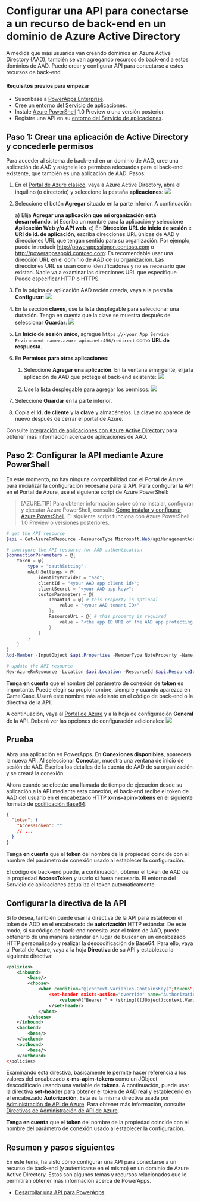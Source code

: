 <properties
	pageTitle="Configurar una API para conectarse al sistema back-end en un dominio de Azure Active Directory en PowerApps | Microsoft Azure"
	description="Configurar una API para conectarse a un sistema de back-end protegido por AAD en PowerApps"
	services=""
    suite="powerapps"
	documentationCenter="" 
	authors="MandiOhlinger"
	manager="erikre"
	editor=""/>

<tags
   ms.service="powerapps"
   ms.devlang="na"
   ms.topic="article"
   ms.tgt_pltfrm="na"
   ms.workload="na" 
   ms.date="03/02/2016"
   ms.author="guayan"/>

# Configurar una API para conectarse a un recurso de back-end en un dominio de Azure Active Directory
A medida que más usuarios van creando dominios en Azure Active Directory (AAD), también se van agregando recursos de back-end a estos dominios de AAD. Puede crear y configurar API para conectarse a estos recursos de back-end.

#### Requisitos previos para empezar

- Suscríbase a [PowerApps Enterprise](powerapps-get-started-azure-portal.md).
- Cree un [entorno del Servicio de aplicaciones](powerapps-get-started-azure-portal.md).
- Instale [Azure PowerShell][11] 1.0 Preview o una versión posterior.
- Registre una API en su [entorno del Servicio de aplicaciones](powerapps-register-api-hosted-in-app-service.md).

## Paso 1: Crear una aplicación de Active Directory y concederle permisos

Para acceder al sistema de back-end en un dominio de AAD, cree una aplicación de AAD y asígnele los permisos adecuados para el back-end existente, que también es una aplicación de AAD. Pasos:

1. En el [Portal de Azure clásico][13], vaya a Azure Active Directory, abra el inquilino (o directorio) y seleccione la pestaña **aplicaciones**: ![][14]
2. Seleccione el botón **Agregar** situado en la parte inferior. A continuación:  

	a) Elija **Agregar una aplicación que mi organización está desarrollando**. b) Escriba un nombre para la aplicación y seleccione **Aplicación Web y/o API web**. c) En **Dirección URL de inicio de sesión** e **URI de id. de aplicación**, escriba direcciones URL únicas de AAD y direcciones URL que tengan sentido para su organización. Por ejemplo, puede introducir http://powerappssignon.contoso.com o http://powerappsappid.contoso.com: Es recomendable usar una dirección URL en el dominio de AAD de su organización. Las direcciones URL se usan como identificadores y no es necesario que existan. Nadie va a examinar las direcciones URL que especifique. Puede especificar HTTP o HTTPS.

3. En la página de aplicación AAD recién creada, vaya a la pestaña **Configurar**: ![][15]
4. En la sección **claves**, use la lista desplegable para seleccionar una duración. Tenga en cuenta que la clave se muestra después de seleccionar **Guardar**: ![][16]
5. En **Inicio de sesión único**, agregue ``https://<your App Service Environment name>.azure-apim.net:456/redirect`` como **URL de respuesta**.
6. En **Permisos para otras aplicaciones**:  

	1. Seleccione **Agregar una aplicación**. En la ventana emergente, elija la aplicación de AAD que protege el back-end existente: ![][17]  

	2. Use la lista desplegable para agregar los permisos: ![][18]

7. Seleccione **Guardar** en la parte inferior.
8. Copia el **Id. de cliente** y la **clave** y almacénelos. La clave no aparece de nuevo después de cerrar el portal de Azure. 

Consulte [Integración de aplicaciones con Azure Active Directory](../active-directory/active-directory-integrating-applications.md) para obtener más información acerca de aplicaciones de AAD.

## Paso 2: Configurar la API mediante Azure PowerShell

En este momento, no hay ninguna compatibilidad con el Portal de Azure para inicializar la configuración necesaria para la API. Para configurar la API en el Portal de Azure, use el siguiente script de Azure PowerShell:

> [AZURE.TIP] Para obtener información sobre cómo instalar, configurar y ejecutar Azure PowerShell, consulte [Cómo instalar y configurar Azure PowerShell][11]. El siguiente script funciona con Azure PowerShell 1.0 Preview o versiones posteriores.

```powershell
# get the API resource
$api = Get-AzureRmResource -ResourceType Microsoft.Web/apiManagementAccounts/apis -ResourceName <App Service Environment name>/<API name> -ResourceGroupName <resource group name>

# configure the API resource for AAD authentication
$connectionParameters = @{
    token = @{
        type = "oauthSetting";
        oAuthSettings = @{
            identityProvider = "aad";
            clientId = "<your AAD app client id>";
            clientSecret = "<your AAD app key>";
            customParameters = @{
                TenantId = @{ # this property is optional
                    value = "<your AAD tenant ID>"
                };
                ResourceUri = @{ # this property is required
                    value = "<the app ID URI of the AAD app protecting your backend>"
                }
            }
        }
    }
}
Add-Member -InputObject $api.Properties -MemberType NoteProperty -Name ConnectionParameters -Value $connectionParameters -Force

# update the API resource
New-AzureRmResource -Location $api.Location -ResourceId $api.ResourceId -Properties $api.Properties
```

**Tenga en cuenta** que el nombre del parámetro de conexión de **token** es importante. Puede elegir su propio nombre, siempre y cuando aparezca en CamelCase. Usará este nombre más adelante en el código de back-end o la directiva de la API.

A continuación, vaya al [Portal de Azure][19] y a la hoja de configuración **General** de la API. Deberá ver las opciones de configuración adicionales: ![][21]


## Prueba

Abra una aplicación en PowerApps. En **Conexiones disponibles**, aparecerá la nueva API. Al seleccionar **Conectar**, muestra una ventana de inicio de sesión de AAD. Escriba los detalles de la cuenta de AAD de su organización y se creará la conexión.

Ahora cuando se efectúe una llamada de tiempo de ejecución desde su aplicación a la API mediante esta conexión, el back-end recibe el token de AAD del usuario en el encabezado HTTP **x-ms-apim-tokens** en el siguiente formato de [codificación Base64][20]\:

```json
{
  "token": {
    "AccessToken": ""
    // ...
  }
}
```

**Tenga en cuenta** que el **token** del nombre de la propiedad coincide con el nombre del parámetro de conexión usado al establecer la configuración.

El código de back-end puede, a continuación, obtener el token de AAD de la propiedad **AccessToken** y usarlo si fuera necesario. El entorno del Servicio de aplicaciones actualiza el token automáticamente.

## Configurar la directiva de la API

Si lo desea, también puede usar la directiva de la API para establecer el token de ADD en el encabezado de **autorización** HTTP estándar. De este modo, si su código de back-end necesita usar el token de AAD, puede obtenerlo de una manera estándar en lugar de buscar en un encabezado HTTP personalizado y realizar la descodificación de Base64. Para ello, vaya al Portal de Azure, vaya a la hoja **Directiva** de su API y establezca la siguiente directiva:

```xml
<policies>
	<inbound>
		<base/>
		<choose>
			<when condition="@(context.Variables.ContainsKey(";tokens";) &amp;&amp; ((JObject)context.Variables[";tokens";])[";token";] != null &amp;&amp; !String.IsNullOrEmpty((string)((JObject)context.Variables[";tokens";])[";token";][";AccessToken";]))">
				<set-header exists-action="override" name="Authorization">
					<value>@("Bearer " + (string)((JObject)context.Variables["tokens"])[";token";]["AccessToken"])</value>
				</set-header>
			</when>
		</choose>
	</inbound>
	<backend>
		<base/>
	</backend>
	<outbound>
		<base/>
	</outbound>
</policies>
```

Examinando esta directiva, básicamente le permite hacer referencia a los valores del encabezado **x-ms-apim-tokens** como un JObject descodificado usando una variable de **tokens**. A continuación, puede usar la directiva **set-header** para obtener el token de AAD real y establecerlo en el encabezado **Autorización**. Esta es la misma directiva usada por [Administración de API de Azure](https://azure.microsoft.com/services/api-management/). Para obtener más información, consulte [Directivas de Administración de API de Azure](../api-management/api-management-howto-policies.md).

**Tenga en cuenta** que el **token** del nombre de la propiedad coincide con el nombre del parámetro de conexión usado al establecer la configuración.

## Resumen y pasos siguientes

En este tema, ha visto cómo configurar una API para conectarse a un recurso de back-end (y autenticarse en el mismo) en un dominio de Azure Active Directory. Estos son algunos temas y recursos relacionados que le permitirán obtener más información acerca de PowerApps.

- [Desarrollar una API para PowerApps](powerapps-develop-api.md)


<!--References-->
[11]: ../powershell-install-configure.md
[13]: https://manage.windowsazure.com
[14]: ./media/powerapps-configure-apis-aad/aad-applications-tab.png
[15]: ./media/powerapps-configure-apis-aad/aad-application-configure-tab.png
[16]: ./media/powerapps-configure-apis-aad/aad-application-configure-keys.png
[17]: ./media/powerapps-configure-apis-aad/aad-application-add-other-application.png
[18]: ./media/powerapps-configure-apis-aad/aad-application-add-permissions.png
[19]: https://portal.azure.com
[20]: https://tools.ietf.org/html/rfc4648
[21]: ./media/powerapps-configure-apis-aad/api-settings-aad.png

<!---HONumber=AcomDC_0309_2016-->